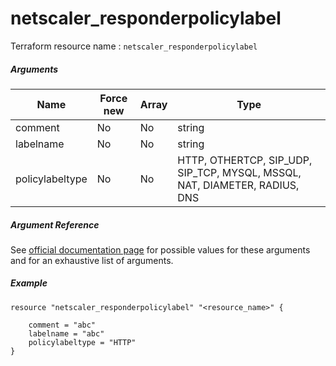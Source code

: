 # netscaler_responderpolicylabel

Terraform resource name : ```netscaler_responderpolicylabel```

##### Arguments

| Name | Force new | Array | Type |
|----|----|----|----|
|comment|No|No|string|
|labelname|No|No|string|
|policylabeltype|No|No|HTTP, OTHERTCP, SIP_UDP, SIP_TCP, MYSQL, MSSQL, NAT, DIAMETER, RADIUS, DNS|

##### Argument Reference

See [official documentation page](https://developer-docs.citrix.com/projects/netscaler-nitro-api/en/11.0/configuration/responder/responderpolicylabel/responderpolicylabel/) for possible values for these arguments and for an exhaustive list of arguments.

##### Example

```
resource "netscaler_responderpolicylabel" "<resource_name>" {

    comment = "abc"
    labelname = "abc"
    policylabeltype = "HTTP"
}
```

